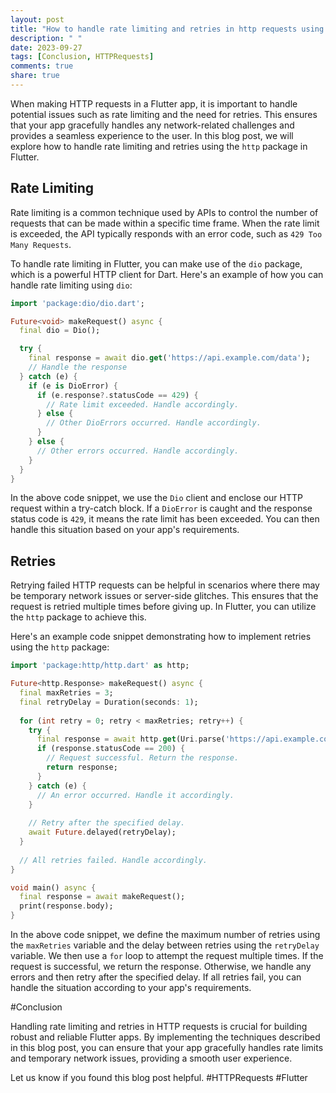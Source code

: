 ```yaml
---
layout: post
title: "How to handle rate limiting and retries in http requests using the http package in Flutter?"
description: " "
date: 2023-09-27
tags: [Conclusion, HTTPRequests]
comments: true
share: true
---
```


When making HTTP requests in a Flutter app, it is important to handle potential issues such as rate limiting and the need for retries. This ensures that your app gracefully handles any network-related challenges and provides a seamless experience to the user. In this blog post, we will explore how to handle rate limiting and retries using the `http` package in Flutter.

## Rate Limiting

Rate limiting is a common technique used by APIs to control the number of requests that can be made within a specific time frame. When the rate limit is exceeded, the API typically responds with an error code, such as `429 Too Many Requests`.

To handle rate limiting in Flutter, you can make use of the `dio` package, which is a powerful HTTP client for Dart. Here's an example of how you can handle rate limiting using `dio`:

```dart
import 'package:dio/dio.dart';

Future<void> makeRequest() async {
  final dio = Dio();

  try {
    final response = await dio.get('https://api.example.com/data');
    // Handle the response
  } catch (e) {
    if (e is DioError) {
      if (e.response?.statusCode == 429) {
        // Rate limit exceeded. Handle accordingly.
      } else {
        // Other DioErrors occurred. Handle accordingly.
      }
    } else {
      // Other errors occurred. Handle accordingly.
    }
  }
}
```

In the above code snippet, we use the `Dio` client and enclose our HTTP request within a try-catch block. If a `DioError` is caught and the response status code is `429`, it means the rate limit has been exceeded. You can then handle this situation based on your app's requirements.

## Retries

Retrying failed HTTP requests can be helpful in scenarios where there may be temporary network issues or server-side glitches. This ensures that the request is retried multiple times before giving up. In Flutter, you can utilize the `http` package to achieve this.

Here's an example code snippet demonstrating how to implement retries using the `http` package:

```dart
import 'package:http/http.dart' as http;

Future<http.Response> makeRequest() async {
  final maxRetries = 3;
  final retryDelay = Duration(seconds: 1);
  
  for (int retry = 0; retry < maxRetries; retry++) {
    try {
      final response = await http.get(Uri.parse('https://api.example.com/data'));
      if (response.statusCode == 200) {
        // Request successful. Return the response.
        return response;
      }
    } catch (e) {
      // An error occurred. Handle it accordingly.
    }
    
    // Retry after the specified delay.
    await Future.delayed(retryDelay);
  }
  
  // All retries failed. Handle accordingly.
}

void main() async {
  final response = await makeRequest();
  print(response.body);
}
```

In the above code snippet, we define the maximum number of retries using the `maxRetries` variable and the delay between retries using the `retryDelay` variable. We then use a `for` loop to attempt the request multiple times. If the request is successful, we return the response. Otherwise, we handle any errors and then retry after the specified delay. If all retries fail, you can handle the situation according to your app's requirements.

#Conclusion

Handling rate limiting and retries in HTTP requests is crucial for building robust and reliable Flutter apps. By implementing the techniques described in this blog post, you can ensure that your app gracefully handles rate limits and temporary network issues, providing a smooth user experience.

Let us know if you found this blog post helpful. #HTTPRequests #Flutter